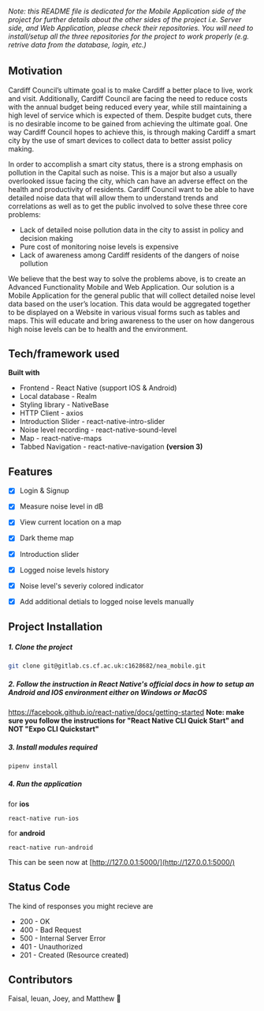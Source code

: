 ###### Note: this README file is dedicated for the Mobile Application side of the project for further details about the other sides of the project i.e. Server side, and Web Application, please check their repositories. You will need to install/setup all the three repositories for the project to work properly (e.g. retrive data from the database, login, etc.)

## Motivation

Cardiff Council’s ultimate goal is to make Cardiff a better place to live, work and visit. Additionally, Cardiff Council are facing the need to reduce costs with the annual budget being reduced every year, while still maintaining a high level of service which is expected of them. Despite budget cuts, there is no desirable income to be gained from achieving the ultimate goal.
One way Cardiff Council hopes to achieve this, is through making Cardiff a smart city by the use of smart devices to collect data to better assist policy making.

In order to accomplish a smart city status, there is a strong emphasis on pollution in the Capital such as noise.
This is a major but also a usually overlooked issue facing the city, which can have an adverse effect on the health and productivity of residents. 
Cardiff Council want to be able to have detailed noise data that will allow them to understand trends and correlations as well as to get the public involved to solve these three core problems:

- Lack of detailed noise pollution data in the city to assist in policy and decision making
- Pure cost of monitoring noise levels is expensive
- Lack of awareness among Cardiff residents of the dangers of noise pollution

We believe that the best way to solve the problems above, is to create an Advanced Functionality Mobile and Web Application.
Our solution is a Mobile Application for the general public that will collect detailed noise level data based on the user’s location. This data would be aggregated together to be displayed on a Website in various visual forms such as tables and maps. This will educate and bring awareness to the user on how dangerous high noise levels can be to health and the environment.


## Tech/framework used

**Built with**

* Frontend - React Native (support IOS & Android)
* Local database - Realm
* Styling library - NativeBase
* HTTP Client - axios
* Introduction Slider - react-native-intro-slider
* Noise level recording - react-native-sound-level
* Map - react-native-maps
* Tabbed Navigation - react-native-navigation **(version 3)**


## Features

- [x] Login & Signup
- [x] Measure noise level in dB
- [x] View current location on a map
- [x] Dark theme map
- [x] Introduction slider
- [x] Logged noise levels history
- [x] Noise level's severiy colored indicator
- [x] Add additional detials to logged noise levels manually



## Project Installation

##### 1. Clone the project

```bash
git clone git@gitlab.cs.cf.ac.uk:c1628682/nea_mobile.git
```

##### 2. Follow the instruction in React Native's official docs in how to setup an Android and IOS environment either on Windows or MacOS
https://facebook.github.io/react-native/docs/getting-started
**Note: make sure you follow the instructions for "React Native CLI Quick Start" and NOT "Expo CLI Quickstart"**

##### 3. Install modules required
```bash
pipenv install
```

##### 4. Run the application
for **ios**
```
react-native run-ios
```  

for **android**  
```
react-native run-android
```

This can be seen now at [http://127.0.0.1:5000/](http://127.0.0.1:5000/)



## Status Code

The kind of responses you might recieve are
- 200 - OK
- 400 - Bad Request
- 500 - Internal Server Error
- 401 - Unauthorized
- 201 - Created (Resource created)



## Contributors
Faisal, Ieuan, Joey, and Matthew 🎉


